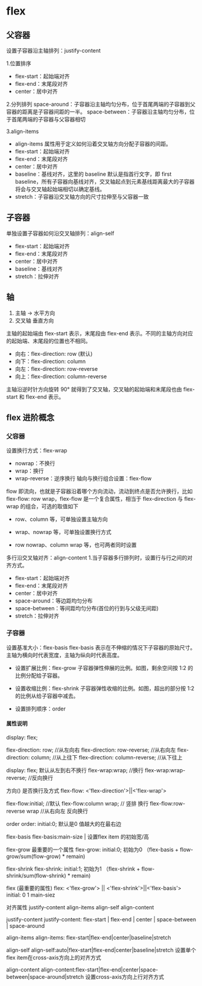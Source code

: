 # flex

## 父容器

设置子容器沿主轴排列：justify-content

1.位置排序

- flex-start：起始端对齐
- flex-end：末尾段对齐
- center：居中对齐

2.分列排列
space-around：子容器沿主轴均匀分布，位于首尾两端的子容器到父容器的距离是子容器间距的一半。
space-between：子容器沿主轴均匀分布，位于首尾两端的子容器与父容器相切

3.align-items

- align-items 属性用于定义如何沿着交叉轴方向分配子容器的间距。
- flex-start：起始端对齐
- flex-end：末尾段对齐
- center：居中对齐
- baseline：基线对齐，这里的 baseline 默认是指首行文字，即 first baseline，所有子容器向基线对齐，交叉轴起点到元素基线距离最大的子容器将会与交叉轴起始端相切以确定基线。
- stretch：子容器沿交叉轴方向的尺寸拉伸至与父容器一致

## 子容器

单独设置子容器如何沿交叉轴排列：align-self

- flex-start：起始端对齐
- flex-end：末尾段对齐
- center：居中对齐
- baseline：基线对齐
- stretch：拉伸对齐

## 轴

1. 主轴  → 水平方向
2. 交叉轴  垂直方向

主轴的起始端由 flex-start 表示，末尾段由 flex-end 表示。不同的主轴方向对应的起始端、末尾段的位置也不相同。

- 向右：flex-direction: row (默认)
- 向下：flex-direction: column
- 向左：flex-direction: row-reverse
- 向上：flex-direction: column-reverse

主轴沿逆时针方向旋转 90° 就得到了交叉轴，交叉轴的起始端和末尾段也由 flex-start 和 flex-end 表示。

## flex 进阶概念

### 父容器

设置换行方式：flex-wrap

- nowrap：不换行
- wrap：换行
- wrap-reverse：逆序换行
轴向与换行组合设置：flex-flow

flow 即流向，也就是子容器沿着哪个方向流动，流动到终点是否允许换行，比如 flex-flow: row wrap，flex-flow 是一个复合属性，相当于 flex-direction 与 flex-wrap 的组合，可选的取值如下

- row、column 等，可单独设置主轴方向

- wrap、nowrap 等，可单独设置换行方式

- row nowrap、column wrap 等，也可两者同时设置

多行沿交叉轴对齐：align-content
1.当子容器多行排列时，设置行与行之间的对齐方式。

- flex-start：起始端对齐
- flex-end：末尾段对齐
- center：居中对齐
- space-around：等边距均匀分布
- space-between：等间距均匀分布(首位的行到与父级无间距)
- stretch：拉伸对齐

### 子容器

设置基准大小：flex-basis
flex-basis 表示在不伸缩的情况下子容器的原始尺寸。主轴为横向时代表宽度，主轴为纵向时代表高度。

- 设置扩展比例：flex-grow
子容器弹性伸展的比例。如图，剩余空间按 1:2 的比例分配给子容器。

- 设置收缩比例：flex-shrink
子容器弹性收缩的比例。如图，超出的部分按 1:2 的比例从给子容器中减去。

- 设置排列顺序：order

#### 属性说明
display: flex;

flex-direction: row; //从左向右
flex-direction: row-reverse; //从右向左
flex-direction: column; //从上往下
flex-direction: column-reverse; //从下往上

display: flex; 默认从左到右不换行
flex-wrap:wrap; //换行
flex-wrap:wrap-reverse; //反向换行

方向() 是否换行及方式
flex-flow: <'flex-direction'>||<'flex-wrap'>

flex-flow:initial; //默认
flex-flow:column wrap; // 竖排 换行
flex-flow:row-reverse wrap //从右向左 反向换行

order
order: <interger>
initial:0; 默认是0 值越大的在最右边

flex-basis
flex-basis:main-size | <width>
设置flex item 的初始宽/高

flex-grow 最重要的一个属性
flex-grow:<number>
initial:0; 初始为0
（flex-basis + flow-grow/sum(flow-grow) * remain)

flex-shrink
flex-shrink:<number>
initial:1; 初始为1
（flex-shrink + flow-shrink/sum(flow-shrink) * remain)

flex (最重要的属性)
flex: <'flex-grow'> || <'flex-shrink'>||<'flex-basis'>
initial: 0 1 main-siez

对齐属性
justify-content
align-items
align-self
align-content

justify-content
justify-content: flex-start | flex-end | center | space-between | space-around

align-items
align-items: flex-start|flex-end|center|baseline|stretch

align-self
align-self:auto|flex-start|flex-end|center|baseline|stretch
设置单个flex item在cross-axis方向上的对齐方式

align-content
align-content:flex-start|flex-end|center|space-between|space-around|stretch
设置cross-axis方向上行对齐方式
